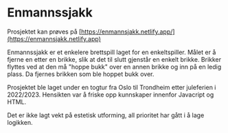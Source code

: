 # Enmannssjakk

Prosjektet kan prøves på [https://enmannsjakk.netlify.app/](https://enmannsjakk.netlify.app)

Enmannssjakk er et enkelere brettspill laget for en enkeltspiller. Målet er å fjerne en etter en brikke, slik at det til slutt gjenstår en enkelt brikke. Brikker flyttes ved at den må "hoppe bukk" over en annen brikke og inn på en ledig plass. Da fjernes brikken som ble hoppet bukk over.

Prosjektet ble laget under en togtur fra Oslo til Trondheim etter juleferien i 2022/2023. Hensikten var å friske opp kunnskaper innenfor Javacript og HTML.

Det er ikke lagt vekt på estetisk utforming, all prioritet har gått i å lage logikken.

